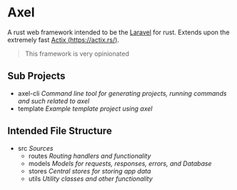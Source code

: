 # Axel 
A rust web framework intended to be the [Laravel](https://laravel.com/) for rust. Extends upon the extremely fast
[Actix (https://actix.rs/)](https://actix.rs/).

> This framework is very opinionated

## Sub Projects

- axel-cli *Command line tool for generating projects, running commands and such related to axel*
- template *Example template project using axel*

## Intended File Structure

- src *Sources*
  - routes *Routing handlers and functionality*
  - models *Models for requests, responses, errors, and Database*
  - stores *Central stores for storing app data*
  - utils *Utility classes and other functionality*
